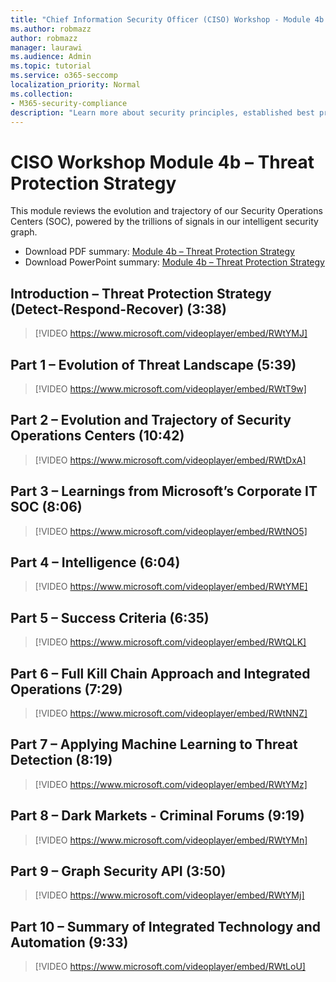 ```yaml
---
title: "Chief Information Security Officer (CISO) Workshop - Module 4b – Threat Protection Strategy"
ms.author: robmazz
author: robmazz
manager: laurawi
ms.audience: Admin
ms.topic: tutorial
ms.service: o365-seccomp
localization_priority: Normal
ms.collection:
- M365-security-compliance
description: "Learn more about security principles, established best practices, and emerging best practices for modernizing your organization."
---
```


# CISO Workshop Module 4b – Threat Protection Strategy 

This module reviews the evolution and trajectory of our Security Operations Centers (SOC), powered by the trillions of signals in our intelligent security graph.

- Download PDF summary: [Module 4b – Threat Protection Strategy](media/ciso-workshop-4b-threat-protection-strategy.pdf)
- Download PowerPoint summary: [Module 4b – Threat Protection Strategy](https://docs.microsoft.com/office365/securitycompliance/media/ciso-workshop-4b-threat-protection-strategy.pptx)

## Introduction – Threat Protection Strategy (Detect-Respond-Recover) (3:38)

> [!VIDEO https://www.microsoft.com/videoplayer/embed/RWtYMJ]

## Part 1 – Evolution of Threat Landscape (5:39)

> [!VIDEO https://www.microsoft.com/videoplayer/embed/RWtT9w]

## Part 2 – Evolution and Trajectory of Security Operations Centers (10:42)

> [!VIDEO https://www.microsoft.com/videoplayer/embed/RWtDxA]

## Part 3 – Learnings from Microsoft’s Corporate IT SOC (8:06)

> [!VIDEO https://www.microsoft.com/videoplayer/embed/RWtNO5]

## Part 4 – Intelligence (6:04)

> [!VIDEO https://www.microsoft.com/videoplayer/embed/RWtYME]

## Part 5 – Success Criteria (6:35)

> [!VIDEO https://www.microsoft.com/videoplayer/embed/RWtQLK]

## Part 6 – Full Kill Chain Approach and Integrated Operations (7:29)

> [!VIDEO https://www.microsoft.com/videoplayer/embed/RWtNNZ]

## Part 7 – Applying Machine Learning to Threat Detection (8:19)

> [!VIDEO https://www.microsoft.com/videoplayer/embed/RWtYMz]

## Part 8 – Dark Markets - Criminal Forums (9:19)

> [!VIDEO https://www.microsoft.com/videoplayer/embed/RWtYMn]

## Part 9 – Graph Security API (3:50)

> [!VIDEO https://www.microsoft.com/videoplayer/embed/RWtYMj]

## Part 10 – Summary of Integrated Technology and Automation (9:33)

> [!VIDEO https://www.microsoft.com/videoplayer/embed/RWtLoU]